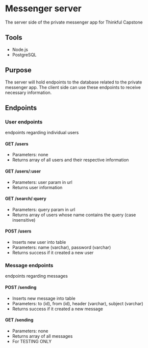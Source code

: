  
# Messenger server

The server side of the private messenger app for Thinkful Capstone

## Tools

- Node.js
- PostgreSQL

## Purpose

The server will hold endpoints to the database related to the private messenger app.
The client side can use these endpoints to receive necessary information.

## Endpoints

### User endpoints

endpoints regarding individual users

#### GET /users

- Parameters: none
- Returns array of all users and their respective information

#### GET /users/:user

- Parameters: user param in url
- Returns user information

#### GET /search/:query

- Parameters: query param in url
- Returns array of users whose name contains the query (case insensitive)

#### POST /users

- Inserts new user into table
- Parameters: name (varchar), password (varchar)
- Returns success if it created a new user

### Message endpoints

endpoints regarding messages

#### POST /sending

- Inserts new message into table
- Parameters: to (id), from (id), header (varchar), subject (varchar)
- Returns success if it created a new message

#### GET /sending

- Parameters: none
- Returns array of all messages
- For TESTING ONLY